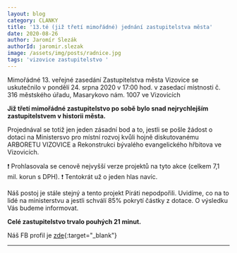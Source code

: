 ```yaml
---
layout: blog
category: CLANKY
title: '13.té (již třetí mimořádné) jednání zastupitelstva města'
date: 2020-08-26
author: Jaromír Slezák
authorId: jaromir.slezak
image: /assets/img/posts/radnice.jpg  
tags: 'vizovice zastupitelstvo '
---
```

Mimořádné 13. veřejné zasedání Zastupitelstva města Vizovice se uskutečnilo v pondělí 24. srpna 2020 v 17:00 hod. v zasedací místnosti č. 316 městského úřadu, Masarykovo nám. 1007 ve Vizovicích


**Již třetí mimořádné zastupitelstvo po sobě bylo snad nejrychlejším zastupitelstvem v historii města.**


Projednával se totiž jen jeden zásadní bod a to, jestli se pošle žádost o dotaci na Ministersvo pro místní rozvoj kvůli hojně diskutovanému ARBORETU VIZOVICE a Rekonstrukci bývalého evangelického hřbitova ve Vizovicích.

❗ Prohlasovala se cenově nejvyšší verze projektů na tyto akce (celkem 7,1 mil. korun s DPH). ❗
Tentokrát už o jeden hlas navíc. 



Náš postoj je stále stejný a tento projekt Piráti nepodpořili. Uvidíme, co na to lidé na ministerstvu a jestli schválí 85% pokrytí částky z dotace. O výsledku Vás budeme informovat.


**Celé zastupitelstvo trvalo pouhých 21 minut.**

Náš FB profil je [zde](https://www.facebook.com/pirativizovice){:target="_blank"}


---

